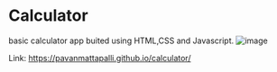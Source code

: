 # Calculator
basic calculator app buited using HTML,CSS and Javascript.
![image](https://github.com/pavanmattapalli/calculator/assets/79364585/3f9c29c4-4548-4b71-b5fd-4b53f0e35162)

Link: https://pavanmattapalli.github.io/calculator/
